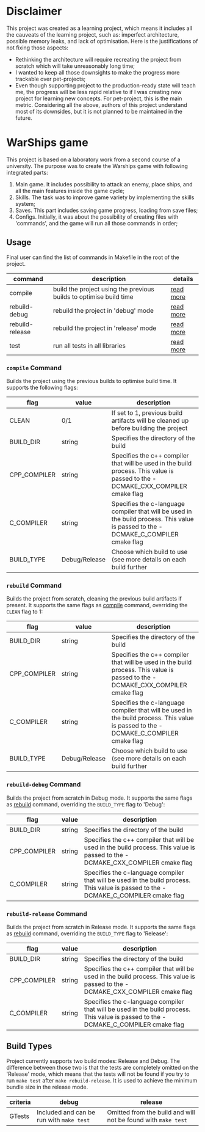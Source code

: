 # Disclaimer

This project was created as a learning project, which means it includes all the cauveats of the learning project, such as: imperfect architecture, possible memory leaks, and lack of optimisation. Here is the justifications of not fixing those aspects:
- Rethinking the architecture will require recreating the project from scratch which will take unreasonably long time;
- I wanted to keep all those downsights to make the progress more trackable over pet-projects;
- Even though supporting project to the production-ready state will teach me, the progress will be less rapid relative to if I was creating new project for learning new concepts. For pet-project, this is the main metric.
Considering all the above, authors of this project understand most of its downsides, but it is not planned to be maintained in the future.

# WarShips game
This project is based on a laboratory work from a second course of a university. The purpose was to create the Warships game with following integrated parts:
1) Main game. It includes possibility to attack an enemy, place ships, and all the main features inside the game cycle;
2) Skills. The task was to improve game variety by implementing the skills system;
3) Saves. This part includes saving game progress, loading from save files;
4) Configs. Initially, it was about the possibility of creating files with 'commands', and the game will run all those commands in order;

## Usage 
Final user can find the list of commands in Makefile in the root of the project.

| command | description           | details                    |
|---------|-----------------------|----------------------------|
| compile   | build the project using the previous builds to optimise build time  | [read more](#game-process) |
| rebuild-debug   | rebuild the project in 'debug' mode   | [read more](#game-process) |
| rebuild-release   | rebuild the project in 'release' mode  | [read more](#game-process) |
| test   | run all tests in all libraries  | [read more](#game-process) |

### `compile` Command
Builds the project using the previous builds to optimise build time. It supports the following flags:

| flag | value | description |
|------|------|--------|
| CLEAN | 0/1 | If set to 1, previous build artifacts will be cleaned up before building the project |
| BUILD_DIR | string | Specifies the directory of the build |
| CPP_COMPILER | string | Specifies the c++ compiler that will be used in the build process. This value is passed to the -DCMAKE_CXX_COMPILER cmake flag |
| C_COMPILER | string | Specifies the c-language compiler that will be used in the build process. This value is passed to the -DCMAKE_C_COMPILER cmake flag |
| BUILD_TYPE | Debug/Release | Choose which build to use (see more details on each build further |

### `rebuild` Command
Builds the project from scratch, cleaning the previous build artifacts if present. It supports the same flags as [compile](#compile-command) command, overriding the `CLEAN` flag to 1:

| flag | value | description |
|------|------|--------|
| BUILD_DIR | string | Specifies the directory of the build |
| CPP_COMPILER | string | Specifies the c++ compiler that will be used in the build process. This value is passed to the -DCMAKE_CXX_COMPILER cmake flag |
| C_COMPILER | string | Specifies the c-language compiler that will be used in the build process. This value is passed to the -DCMAKE_C_COMPILER cmake flag |
| BUILD_TYPE | Debug/Release | Choose which build to use (see more details on each build further |

### `rebuild-debug` Command
Builds the project from scratch in Debug mode. It supports the same flags as [rebuild](#rebuild-command) command, overriding the `BUILD_TYPE` flag to 'Debug':

| flag | value | description |
|------|------|--------|
| BUILD_DIR | string | Specifies the directory of the build |
| CPP_COMPILER | string | Specifies the c++ compiler that will be used in the build process. This value is passed to the -DCMAKE_CXX_COMPILER cmake flag |
| C_COMPILER | string | Specifies the c-language compiler that will be used in the build process. This value is passed to the -DCMAKE_C_COMPILER cmake flag |

### `rebuild-release` Command
Builds the project from scratch in Release mode. It supports the same flags as [rebuild](#rebuild-command) command, overriding the `BUILD_TYPE` flag to 'Release':

| flag | value | description |
|------|------|--------|
| BUILD_DIR | string | Specifies the directory of the build |
| CPP_COMPILER | string | Specifies the c++ compiler that will be used in the build process. This value is passed to the -DCMAKE_CXX_COMPILER cmake flag |
| C_COMPILER | string | Specifies the c-language compiler that will be used in the build process. This value is passed to the -DCMAKE_C_COMPILER cmake flag |

## Build Types
Project currently supports two build modes: Release and Debug. The difference between those two is that the tests are completely omitted on the 'Release' mode, which means that the tests will not be found if you try to run `make test` after `make rebuild-release`. It is used to achieve the minimum bundle size in the release mode.

| criteria | debug | release |
|------|------|--------|
| GTests | Included and can be run with `make test` | Omitted from the build and will not be found with `make test` |
